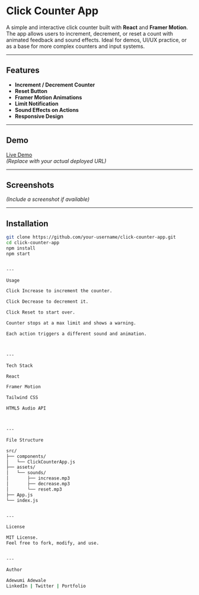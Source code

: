 # Click Counter App

A simple and interactive click counter built with **React** and **Framer Motion**. The app allows users to increment, decrement, or reset a count with animated feedback and sound effects. Ideal for demos, UI/UX practice, or as a base for more complex counters and input systems.

---

## Features

- **Increment / Decrement Counter**
- **Reset Button**
- **Framer Motion Animations**
- **Limit Notification**
- **Sound Effects on Actions**
- **Responsive Design**

---

## Demo

[Live Demo](https://your-deployment-link.com)  
*(Replace with your actual deployed URL)*

---

## Screenshots

*(Include a screenshot if available)*

---

## Installation

```bash
git clone https://github.com/your-username/click-counter-app.git
cd click-counter-app
npm install
npm start


---

Usage

Click Increase to increment the counter.

Click Decrease to decrement it.

Click Reset to start over.

Counter stops at a max limit and shows a warning.

Each action triggers a different sound and animation.



---

Tech Stack

React

Framer Motion

Tailwind CSS

HTML5 Audio API



---

File Structure

src/
├── components/
│   └── ClickCounterApp.js
├── assets/
│   └── sounds/
│       ├── increase.mp3
│       ├── decrease.mp3
│       └── reset.mp3
├── App.js
└── index.js


---

License

MIT License.
Feel free to fork, modify, and use.


---

Author

Adewumi Adewale
LinkedIn | Twitter | Portfolio

